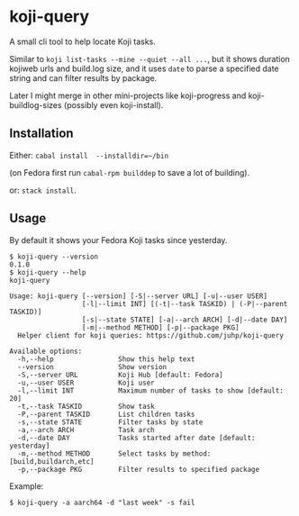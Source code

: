 # koji-query

A small cli tool to help locate Koji tasks.

Similar to `koji list-tasks --mine --quiet --all ...`,
but it shows duration kojiweb urls and build.log size,
and it uses `date` to parse a specified date string
and can filter results by package.

Later I might merge in other mini-projects like koji-progress and
koji-buildlog-sizes (possibly even koji-install).

## Installation

Either: `cabal install  --installdir=~/bin`

(on Fedora first run `cabal-rpm builddep` to save a lot of building).

or: `stack install`.

## Usage

By default it shows your Fedora Koji tasks since yesterday.

```
$ koji-query --version
0.1.0
$ koji-query --help
koji-query

Usage: koji-query [--version] [-S|--server URL] [-u|--user USER]
                  [-l|--limit INT] [(-t|--task TASKID) | (-P|--parent TASKID)]
                  [-s|--state STATE] [-a|--arch ARCH] [-d|--date DAY]
                  [-m|--method METHOD] [-p|--package PKG]
  Helper client for koji queries: https://github.com/juhp/koji-query

Available options:
  -h,--help                Show this help text
  --version                Show version
  -S,--server URL          Koji Hub [default: Fedora]
  -u,--user USER           Koji user
  -l,--limit INT           Maximum number of tasks to show [default: 20]
  -t,--task TASKID         Show task
  -P,--parent TASKID       List children tasks
  -s,--state STATE         Filter tasks by state
  -a,--arch ARCH           Task arch
  -d,--date DAY            Tasks started after date [default: yesterday]
  -m,--method METHOD       Select tasks by method: [build,buildarch,etc]
  -p,--package PKG         Filter results to specified package
```

Example:

```
$ koji-query -a aarch64 -d "last week" -s fail
```
